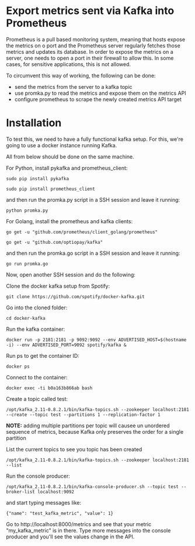 # Export metrics sent via Kafka into Prometheus

Prometheus is a pull based monitoring system, meaning that hosts expose the metrics on o port and the Prometheus server regularly fetches those metrics and updates its database.
In order to expose the metrics on a server, one needs to open a port in their firewall to allow this. In some cases, for sensitive applications, this is not allowed.

To circumvent this way of working, the following can be done:
* send the metrics from the server to a kafka topic
* use promka.py to read the metrics and expose them on the metrics API
* configure prometheus to scrape the newly created metrics API target

# Installation

To test this, we need to have a fully functional kafka setup. For this, we're going to use a docker instance running Kafka.

All from below should be done on the same machine.


For Python, install pykafka and prometheus_client:

`sudo pip install pykafka`

`sudo pip install prometheus_client`

and then run the promka.py script in a SSH session and leave it running:

`python promka.py`


For Golang, install the prometheus and kafka clients: 

`go get -u "github.com/prometheus/client_golang/prometheus"`

`go get -u "github.com/optiopay/kafka"`

and then run the promka.go script in a SSH session and leave it running:

`go run promka.go`


Now, open another SSH session and do the following:

Clone the docker kafka setup from Spotify:

`git clone https://github.com/spotify/docker-kafka.git`

Go into the cloned folder:

`cd docker-kafka`

Run the kafka container:

`docker run -p 2181:2181 -p 9092:9092 --env ADVERTISED_HOST=$(hostname -i) --env ADVERTISED_PORT=9092 spotify/kafka &`

Run ps to get the container ID:

`docker ps`

Connect to the container:

`docker exec -ti b0a163b866ab bash`

Create a topic called test:

`/opt/kafka_2.11-0.8.2.1/bin/kafka-topics.sh --zookeeper localhost:2181 --create --topic test --partitions 1 --replication-factor 1`

**NOTE:** adding multiple partitions per topic will causee un unordered sequence of metrics, because Kafka only preserves the order for a single partition 

List the current topics to see you topic has been created

`/opt/kafka_2.11-0.8.2.1/bin/kafka-topics.sh --zookeeper localhost:2181 --list`

Run the console producer:

`/opt/kafka_2.11-0.8.2.1/bin/kafka-console-producer.sh --topic test --broker-list localhost:9092`

and start typing messages like:

`{"name": "test_kafka_metric", "value": 1}`


Go to http://localhost:8000/metrics and see that your metric "my_kafka_metric" is in there. Type more messages into the console producer and you'll see the values change in the API.
